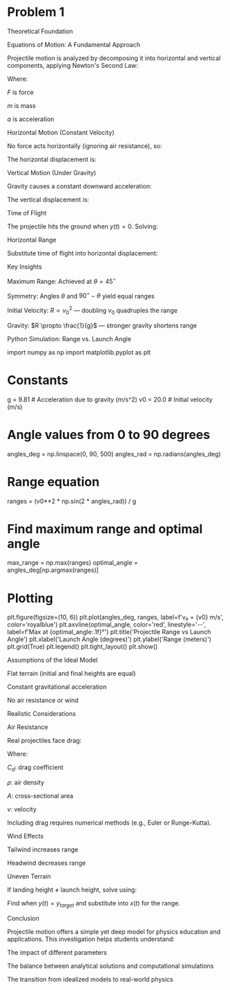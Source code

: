 # Problem 1
Theoretical Foundation

Equations of Motion: A Fundamental Approach

Projectile motion is analyzed by decomposing it into horizontal and vertical components, applying Newton's Second Law:



Where:

$F$ is force

$m$ is mass

$a$ is acceleration

Horizontal Motion (Constant Velocity)

No force acts horizontally (ignoring air resistance), so:



The horizontal displacement is:



Vertical Motion (Under Gravity)

Gravity causes a constant downward acceleration:



The vertical displacement is:



Time of Flight

The projectile hits the ground when $y(t) = 0$. Solving:



Horizontal Range

Substitute time of flight into horizontal displacement:



Key Insights

Maximum Range: Achieved at $\theta = 45^\circ$

Symmetry: Angles $\theta$ and $90^\circ - \theta$ yield equal ranges

Initial Velocity: $R \propto v_0^2$ — doubling $v_0$ quadruples the range

Gravity: $R \propto \frac{1}{g}$ — stronger gravity shortens range

Python Simulation: Range vs. Launch Angle

import numpy as np
import matplotlib.pyplot as plt

# Constants
g = 9.81  # Acceleration due to gravity (m/s^2)
v0 = 20.0  # Initial velocity (m/s)

# Angle values from 0 to 90 degrees
angles_deg = np.linspace(0, 90, 500)
angles_rad = np.radians(angles_deg)

# Range equation
ranges = (v0**2 * np.sin(2 * angles_rad)) / g

# Find maximum range and optimal angle
max_range = np.max(ranges)
optimal_angle = angles_deg[np.argmax(ranges)]

# Plotting
plt.figure(figsize=(10, 6))
plt.plot(angles_deg, ranges, label=f'v₀ = {v0} m/s', color='royalblue')
plt.axvline(optimal_angle, color='red', linestyle='--', label=f'Max at {optimal_angle:.1f}°')
plt.title('Projectile Range vs Launch Angle')
plt.xlabel('Launch Angle (degrees)')
plt.ylabel('Range (meters)')
plt.grid(True)
plt.legend()
plt.tight_layout()
plt.show()

Assumptions of the Ideal Model

Flat terrain (initial and final heights are equal)

Constant gravitational acceleration

No air resistance or wind

Realistic Considerations

Air Resistance

Real projectiles face drag:



Where:

$C_d$: drag coefficient

$\rho$: air density

$A$: cross-sectional area

$v$: velocity

Including drag requires numerical methods (e.g., Euler or Runge-Kutta).

Wind Effects

Tailwind increases range

Headwind decreases range

Uneven Terrain

If landing height $\neq$ launch height, solve using:



Find when $y(t) = y_{target}$ and substitute into $x(t)$ for the range.

Conclusion

Projectile motion offers a simple yet deep model for physics education and applications. This investigation helps students understand:

The impact of different parameters

The balance between analytical solutions and computational simulations

The transition from idealized models to real-world physics